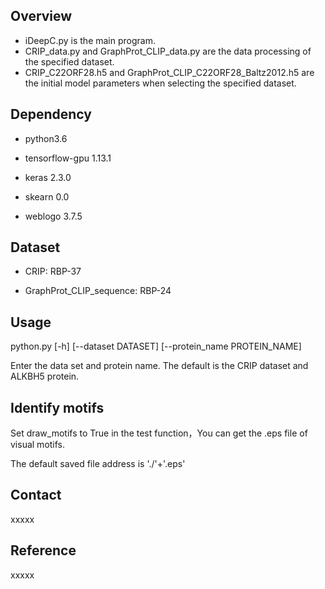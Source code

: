 ## Overview

* iDeepC.py is the main program.
* CRIP_data.py and GraphProt_CLIP_data.py are the data processing of the specified dataset.
* CRIP_C22ORF28.h5 and GraphProt_CLIP_C22ORF28_Baltz2012.h5 are the initial model parameters when selecting the specified dataset.

## Dependency

* python3.6

* tensorflow-gpu 1.13.1

* keras 2.3.0

* skearn 0.0

* weblogo 3.7.5


## Dataset

* CRIP: RBP-37

* GraphProt_CLIP_sequence: RBP-24


## Usage

python.py [-h] [--dataset DATASET] [--protein_name PROTEIN_NAME]

Enter the data set and protein name. The default is the CRIP dataset and ALKBH5 protein.



## Identify motifs

Set draw_motifs to True in the test function，You can get the .eps file of visual motifs.

The default saved file address is './'+'.eps'



## Contact
xxxxx

## Reference
xxxxx


